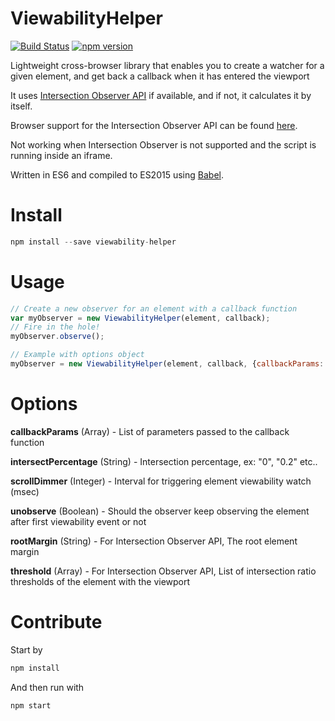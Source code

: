 # ViewabilityHelper

[![Build Status](https://travis-ci.org/outbrain/ViewabilityHelper.svg?branch=master)](https://travis-ci.org/outbrain/ViewabilityHelper) [![npm version](https://badge.fury.io/js/viewability-helper.svg)](https://badge.fury.io/js/viewability-helper)


Lightweight cross-browser library that enables you to create a watcher for a given element, and get back a callback when it has entered the viewport

It uses [Intersection Observer API](https://developer.mozilla.org/en-US/docs/Web/API/Intersection_Observer_API "Intersection Observer API") if available, and if not, it calculates it by itself.

Browser support for the Intersection Observer API can be found [here](http://caniuse.com/#search=intersectionobserver "here").

Not working when Intersection Observer is not supported and the script is running inside an iframe.
 
Written in ES6 and compiled to ES2015 using [Babel](https://babeljs.io "Babel").

# Install

```js
npm install --save viewability-helper
```

# Usage

```js
// Create a new observer for an element with a callback function
var myObserver = new ViewabilityHelper(element, callback);
// Fire in the hole!
myObserver.observe();

// Example with options object
myObserver = new ViewabilityHelper(element, callback, {callbackParams: ['Element number 1']});

```


# Options

**callbackParams** (Array) - List of parameters passed to the callback function

**intersectPercentage** (String) - Intersection percentage, ex: "0", "0.2" etc..

**scrollDimmer** (Integer) - Interval for triggering element viewability watch (msec)

**unobserve** (Boolean) - Should the observer keep observing the element after first viewability event or not

**rootMargin** (String) - For Intersection Observer API, The root element margin

**threshold** (Array) - For Intersection Observer API, List of intersection ratio thresholds of the element with the viewport



# Contribute

Start by 
```js
npm install
```

And then run with
```js
npm start
```
